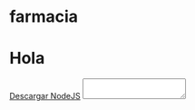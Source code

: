 # farmacia
<h1 > Hola </h1>
<a href="https://nodejs.org/download/release/v13.14.0/">Descargar NodeJS</a>
<textarea></textarea>
